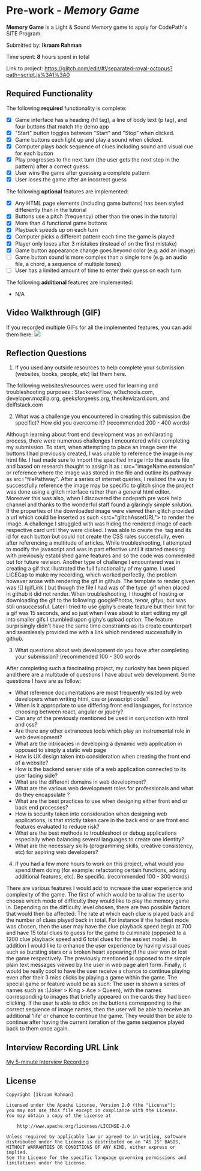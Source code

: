 # Pre-work - *Memory Game*

**Memory Game** is a Light & Sound Memory game to apply for CodePath's SITE Program. 

Submitted by: **Ikraam Rahman**

Time spent: **8** hours spent in total

Link to project: https://glitch.com/edit/#!/separated-royal-octopus?path=script.js%3A1%3A0

## Required Functionality

The following **required** functionality is complete:

* [X] Game interface has a heading (h1 tag), a line of body text (p tag), and four buttons that match the demo app
* [X] "Start" button toggles between "Start" and "Stop" when clicked. 
* [X] Game buttons each light up and play a sound when clicked. 
* [X] Computer plays back sequence of clues including sound and visual cue for each button
* [X] Play progresses to the next turn (the user gets the next step in the pattern) after a correct guess. 
* [X] User wins the game after guessing a complete pattern
* [X] User loses the game after an incorrect guess

The following **optional** features are implemented:

* [X] Any HTML page elements (including game buttons) has been styled differently than in the tutorial
* [X] Buttons use a pitch (frequency) other than the ones in the tutorial
* [X] More than 4 functional game buttons
* [X] Playback speeds up on each turn
* [X] Computer picks a different pattern each time the game is played
* [X] Player only loses after 3 mistakes (instead of on the first mistake)
* [X] Game button appearance change goes beyond color (e.g. add an image)
* [ ] Game button sound is more complex than a single tone (e.g. an audio file, a chord, a sequence of multiple tones)
* [ ] User has a limited amount of time to enter their guess on each turn

The following **additional** features are implemented:

- N/A 

## Video Walkthrough (GIF)

If you recorded multiple GIFs for all the implemented features, you can add them here:
![](https://media.giphy.com/media/6pvyPSrvCsvJ8JCluV/giphy.gif)


## Reflection Questions
1. If you used any outside resources to help complete your submission (websites, books, people, etc) list them here. 

The following websites/resources were used for learning and troubleshooting purposes : StackoverFlow, w3schools.com, developer.mozilla.org, geeksforgeeks.org, thesitewizard.com, and delftstack.com

2. What was a challenge you encountered in creating this submission (be specific)? How did you overcome it? (recommended 200 - 400 words) 

Although learning about front end development was an exhilarating process, there were numerous challenges I encountered while completing my submission. To start, when attempting to place an image over the buttons I had previously created, I was unable to reference the image in my html file. I had made sure to import the specified image into the assets file and based on research thought to assign it as : src="imageName.extension" or reference where the image was stored in the file and outline its pathway as src="filePathway". After a series of internet queries, I realized the way to successfully reference the image may be specific to glitch since the project was done using a glitch interface rather than a general html editor. Moreover this was also, when I discovered the codepath pre work help channel and thanks to the wonderful staff found a glaringly simple solution. If the properties of the downloaded image were viewed then glitch provided a url which could be inserted as such  <src="glitchAssetURL"> to render the image. A challenge I struggled with was hiding the rendered image of each respective card until they were clicked. I was able to create the <img> tag and its id for each button but could not create the CSS rules successfully, even after referencing a multitude of articles. While troubleshooting, I attempted to modify the javascript and was in part effective until it started messing with previously established game features and so the code was commented out for future revision. Another type of challenge I encountered was in creating a gif that illustrated the full functionality of my game. I used LICECap to make my recording, which worked perfectly, the problem however arose with rendering the gif in github. The template to render given was ![] (gifLink ) but though the file I had was of the type .gif when placed in github it did not render. When troubleshooting, I thought of hosting or downloading the gif to the following: googlePhotos, tenor, gifyu; but was still unsuccessful. Later I tried to use giphy’s create feature but their limit for a gif was 15 seconds, and so just when I was about to start editing my gif into smaller gifs I stumbled upon gighy’s upload option. The feature surprisingly didn't have the same time constraints as its create counterpart and seamlessly provided me with a link which rendered successfully in github.

3. What questions about web development do you have after completing your submission? (recommended 100 - 300 words
 
After completing such a fascinating project, my curiosity has been piqued and there are a multitude of questions I have about web development. Some questions I have are as follow:
- What reference documentations are most frequently visited by web developers when writing html, css or javascript code?
- When is it appropriate to use differing front end languages, for instance choosing between react, angular or jquery?
- Can any of the previously mentioned be used in conjunction with html and css?
- Are there any other extraneous tools which play an instrumental role in web development?
- What are the intricacies in developing a dynamic web application in opposed to simply a static web page
- How is UX design taken into consideration when creating the front end of a website?
- How is the backend server side of a web application connected to its user facing side?
- What are the different domains in web development?
- What are the various web development roles for professionals and what do they encapsulate ? 
- What are the best practices to use when designing either front end or back end processes?
- How is security taken into consideration when designing web applications, is that strictly taken care in the back end 
 or are front end features evaluated to reduce risk?
- What are the best methods to troubleshoot or debug applications especially when balancing several languages to create one identity?
- What are the necessary skills (programming skills, creative consistency, etc) for aspiring web developers? 

4. If you had a few more hours to work on this project, what would you spend them doing (for example: refactoring certain functions, adding additional features, etc). Be specific. (recommended 100 - 300 words)
 
There are various features I would add to increase the user experience and complexity of the game. The first of which would be to allow the user to choose which mode of difficulty they would like to play the memory game in. Depending on the difficulty level chosen, there are two possible factors that would then be affected: The rate at which each clue is played back and the number of clues played back in total. For instance if the hardest mode was chosen, then the user may have the clue playback speed begin at 700 and have 15 total clues to guess for the game to culminate (opposed to a 1200 clue playback speed and 6 total clues for the easiest mode) . In addition I would like to enhance the user experience by having visual cues such as bursting stars or a broken heart appearing if the user won or lost the game respectively. The previously mentioned is opposed to the simple plain text messages viewed by the user in web page alert form. Finally, it would be really cool to have the user receive a chance to continue playing even after their 3 miss clicks by playing a game within the game. The special game or feature would be as such: The user is shown a series of names such as :(Joker > King > Ace > Queen), with the names corresponding to images that briefly appeared on the cards they had been clicking. If the user is able to click on the buttons corresponding to the correct sequence of image names, then the user will be able to receive an additional ‘life’ or chance to continue the game. They would then be able to continue after having the current iteration of the game sequence played back to them once again.



## Interview Recording URL Link

[My 5-minute Interview Recording](https://vimeo.com/694951716/391044d9b5)


## License

    Copyright [Ikraam Rahman]

    Licensed under the Apache License, Version 2.0 (the "License");
    you may not use this file except in compliance with the License.
    You may obtain a copy of the License at

        http://www.apache.org/licenses/LICENSE-2.0

    Unless required by applicable law or agreed to in writing, software
    distributed under the License is distributed on an "AS IS" BASIS,
    WITHOUT WARRANTIES OR CONDITIONS OF ANY KIND, either express or implied.
    See the License for the specific language governing permissions and
    limitations under the License.
